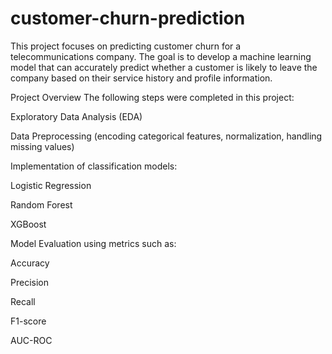 # customer-churn-prediction


This project focuses on predicting customer churn for a telecommunications company. The goal is to develop a machine learning model that can accurately predict whether a customer is likely to leave the company based on their service history and profile information.

Project Overview
The following steps were completed in this project:

Exploratory Data Analysis (EDA)

Data Preprocessing (encoding categorical features, normalization, handling missing values)

Implementation of classification models:

Logistic Regression

Random Forest

XGBoost

Model Evaluation using metrics such as:

Accuracy

Precision

Recall

F1-score

AUC-ROC

